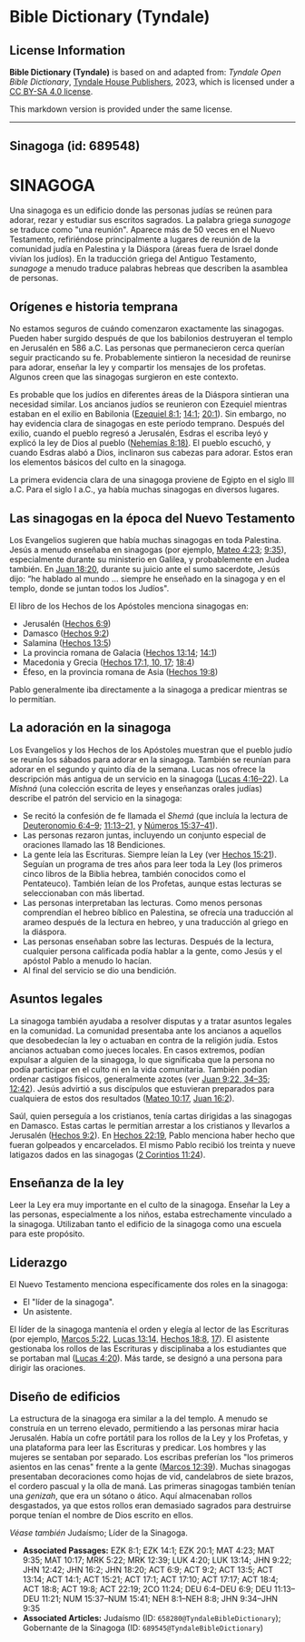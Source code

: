 # Bible Dictionary (Tyndale)

## License Information

**Bible Dictionary (Tyndale)** is based on and adapted from: _Tyndale Open Bible Dictionary_, [Tyndale House Publishers](https://tyndaleopenresources.com/), 2023, which is licensed under a [CC BY-SA 4.0 license](https://creativecommons.org/licenses/by-sa/4.0/legalcode.en).

This markdown version is provided under the same license.



--------------------------------

## Sinagoga (id: 689548)

SINAGOGA
========

Una sinagoga es un edificio donde las personas judías se reúnen para adorar, rezar y estudiar sus escritos sagrados. La palabra griega *sunagoge* se traduce como "una reunión". Aparece más de 50 veces en el Nuevo Testamento, refiriéndose principalmente a lugares de reunión de la comunidad judía en Palestina y la Diáspora (áreas fuera de Israel donde vivían los judíos). En la traducción griega del Antiguo Testamento, *sunagoge* a menudo traduce palabras hebreas que describen la asamblea de personas.

Orígenes e historia temprana
----------------------------

No estamos seguros de cuándo comenzaron exactamente las sinagogas. Pueden haber surgido después de que los babilonios destruyeran el templo en Jerusalén en 586 a.C. Las personas que permanecieron cerca querían seguir practicando su fe. Probablemente sintieron la necesidad de reunirse para adorar, enseñar la ley y compartir los mensajes de los profetas. Algunos creen que las sinagogas surgieron en este contexto.

Es probable que los judíos en diferentes áreas de la Diáspora sintieran una necesidad similar. Los ancianos judíos se reunieron con Ezequiel mientras estaban en el exilio en Babilonia ([Ezequiel 8:1](https://ref.ly/Ezek8:1); [14:1](https://ref.ly/Ezek14:1); [20:1](https://ref.ly/Ezek20:1)). Sin embargo, no hay evidencia clara de sinagogas en este período temprano. Después del exilio, cuando el pueblo regresó a Jerusalén, Esdras el escriba leyó y explicó la ley de Dios al pueblo ([Nehemías 8:18\)](https://ref.ly/Neh8:1-Neh8:8). El pueblo escuchó, y cuando Esdras alabó a Dios, inclinaron sus cabezas para adorar. Estos eran los elementos básicos del culto en la sinagoga.

La primera evidencia clara de una sinagoga proviene de Egipto en el siglo III a.C. Para el siglo I a.C., ya había muchas sinagogas en diversos lugares.

Las sinagogas en la época del Nuevo Testamento
----------------------------------------------

Los Evangelios sugieren que había muchas sinagogas en toda Palestina. Jesús a menudo enseñaba en sinagogas (por ejemplo, [Mateo 4:23](https://ref.ly/Matt4:23); [9:35](https://ref.ly/Matt9:35)), especialmente durante su ministerio en Galilea, y probablemente en Judea también. En [Juan 18:20](https://ref.ly/John18:20), durante su juicio ante el sumo sacerdote, Jesús dijo: “he hablado al mundo ... siempre he enseñado en la sinagoga y en el templo, donde se juntan todos los Judíos".

El libro de los Hechos de los Apóstoles menciona sinagogas en:

* Jerusalén ([Hechos 6:9](https://ref.ly/Acts6:9))
* Damasco ([Hechos 9:2](https://ref.ly/Acts9:2))
* Salamina ([Hechos 13:5](https://ref.ly/Acts13:5))
* La provincia romana de Galacia ([Hechos 13:14](https://ref.ly/Acts13:14); [14:1](https://ref.ly/Acts14:1))
* Macedonia y Grecia ([Hechos 17:1, 10, 17](https://ref.ly/Acts17:1,Acts17:10,Acts17:17); [18:4](https://ref.ly/Acts18:4))
* Éfeso, en la provincia romana de Asia ([Hechos 19:8](https://ref.ly/Acts19:8))

Pablo generalmente iba directamente a la sinagoga a predicar mientras se lo permitían.

La adoración en la sinagoga
---------------------------

Los Evangelios y los Hechos de los Apóstoles muestran que el pueblo judío se reunía los sábados para adorar en la sinagoga. También se reunían para adorar en el segundo y quinto día de la semana. Lucas nos ofrece la descripción más antigua de un servicio en la sinagoga ([Lucas 4:16–22](https://ref.ly/Luke4:16-Luke4:22)). La *Mishná* (una colección escrita de leyes y enseñanzas orales judías) describe el patrón del servicio en la sinagoga:

* Se recitó la confesión de fe llamada el *Shemá* (que incluía la lectura de [Deuteronomio 6:4–9](https://ref.ly/Deut6:4-Deut6:9); [11:13–21,](https://ref.ly/Deut11:13-Deut11:21) y [Números 15:37–41](https://ref.ly/Num15:37-Num15:41)).
* Las personas rezaron juntas, incluyendo un conjunto especial de oraciones llamado las 18 Bendiciones.
* La gente leía las Escrituras. Siempre leían la Ley (ver [Hechos 15:21](https://ref.ly/Acts15:21)). Seguían un programa de tres años para leer toda la Ley (los primeros cinco libros de la Biblia hebrea, también conocidos como el Pentateuco). También leían de los Profetas, aunque estas lecturas se seleccionaban con más libertad.
* Las personas interpretaban las lecturas. Como menos personas comprendían el hebreo bíblico en Palestina, se ofrecía una traducción al arameo después de la lectura en hebreo, y una traducción al griego en la diáspora.
* Las personas enseñaban sobre las lecturas. Después de la lectura, cualquier persona calificada podía hablar a la gente, como Jesús y el apóstol Pablo a menudo lo hacían.
* Al final del servicio se dio una bendición.

Asuntos legales
---------------

La sinagoga también ayudaba a resolver disputas y a tratar asuntos legales en la comunidad. La comunidad presentaba ante los ancianos a aquellos que desobedecían la ley o actuaban en contra de la religión judía. Estos ancianos actuaban como jueces locales. En casos extremos, podían expulsar a alguien de la sinagoga, lo que significaba que la persona no podía participar en el culto ni en la vida comunitaria. También podían ordenar castigos físicos, generalmente azotes (ver [Juan 9:22, 34–35](https://ref.ly/John9:22,John9:34-John9:35); [12:42](https://ref.ly/John12:42)). Jesús advirtió a sus discípulos que estuvieran preparados para cualquiera de estos dos resultados ([Mateo 10:17,](https://ref.ly/Matt10:17) [Juan 16:2](https://ref.ly/John16:2)).

Saúl, quien perseguía a los cristianos, tenía cartas dirigidas a las sinagogas en Damasco. Estas cartas le permitían arrestar a los cristianos y llevarlos a Jerusalén ([Hechos 9:2](https://ref.ly/Acts9:2)). En [Hechos 22:19](https://ref.ly/Acts22:19), Pablo menciona haber hecho que fueran golpeados y encarcelados. El mismo Pablo recibió los treinta y nueve latigazos dados en las sinagogas ([2 Corintios 11:24](https://ref.ly/2Cor11:24)).

Enseñanza de la ley
-------------------

Leer la Ley era muy importante en el culto de la sinagoga. Enseñar la Ley a las personas, especialmente a los niños, estaba estrechamente vinculado a la sinagoga. Utilizaban tanto el edificio de la sinagoga como una escuela para este propósito.

Liderazgo
---------

El Nuevo Testamento menciona específicamente dos roles en la sinagoga:

* El "líder de la sinagoga".
* Un asistente.

El líder de la sinagoga mantenía el orden y elegía al lector de las Escrituras (por ejemplo, [Marcos 5:22,](https://ref.ly/Mark5:22) [Lucas 13:14,](https://ref.ly/Luke13:14) [Hechos 18:8](https://ref.ly/Acts18:8), [17](https://ref.ly/Acts18:17)). El asistente gestionaba los rollos de las Escrituras y disciplinaba a los estudiantes que se portaban mal ([Lucas 4:20](https://ref.ly/Luke4:20)). Más tarde, se designó a una persona para dirigir las oraciones.

Diseño de edificios
-------------------

La estructura de la sinagoga era similar a la del templo. A menudo se construía en un terreno elevado, permitiendo a las personas mirar hacia Jerusalén. Había un cofre portátil para los rollos de la Ley y los Profetas, y una plataforma para leer las Escrituras y predicar. Los hombres y las mujeres se sentaban por separado. Los escribas preferían los "los primeros asientos en las cenas" frente a la gente ([Marcos 12:39](https://ref.ly/Mark12:39)). Muchas sinagogas presentaban decoraciones como hojas de vid, candelabros de siete brazos, el cordero pascual y la olla de maná. Las primeras sinagogas también tenían una *genizah*, que era un sótano o ático. Aquí almacenaban rollos desgastados, ya que estos rollos eran demasiado sagrados para destruirse porque tenían el nombre de Dios escrito en ellos.

*Véase también* Judaísmo; Líder de la Sinagoga.

* **Associated Passages:** EZK 8:1; EZK 14:1; EZK 20:1; MAT 4:23; MAT 9:35; MAT 10:17; MRK 5:22; MRK 12:39; LUK 4:20; LUK 13:14; JHN 9:22; JHN 12:42; JHN 16:2; JHN 18:20; ACT 6:9; ACT 9:2; ACT 13:5; ACT 13:14; ACT 14:1; ACT 15:21; ACT 17:1; ACT 17:10; ACT 17:17; ACT 18:4; ACT 18:8; ACT 19:8; ACT 22:19; 2CO 11:24; DEU 6:4–DEU 6:9; DEU 11:13–DEU 11:21; NUM 15:37–NUM 15:41; NEH 8:1–NEH 8:8; JHN 9:34–JHN 9:35
* **Associated Articles:** Judaísmo (ID: `658280@TyndaleBibleDictionary`); Gobernante de la Sinagoga (ID: `689545@TyndaleBibleDictionary`)

